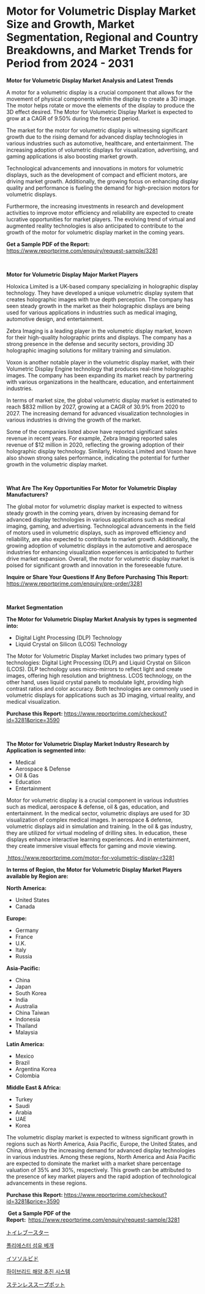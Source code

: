 <p><h1>Motor for Volumetric Display Market Size and Growth, Market Segmentation, Regional and Country Breakdowns, and Market Trends for Period from 2024 -  2031</h1></p><p><strong>Motor for Volumetric Display Market Analysis and Latest Trends</strong></p>
<p><p>A motor for a volumetric display is a crucial component that allows for the movement of physical components within the display to create a 3D image. The motor helps rotate or move the elements of the display to produce the 3D effect desired. The Motor for Volumetric Display Market is expected to grow at a CAGR of 9.50% during the forecast period.</p><p>The market for the motor for volumetric display is witnessing significant growth due to the rising demand for advanced display technologies in various industries such as automotive, healthcare, and entertainment. The increasing adoption of volumetric displays for visualization, advertising, and gaming applications is also boosting market growth.</p><p>Technological advancements and innovations in motors for volumetric displays, such as the development of compact and efficient motors, are driving market growth. Additionally, the growing focus on enhancing display quality and performance is fueling the demand for high-precision motors for volumetric displays.</p><p>Furthermore, the increasing investments in research and development activities to improve motor efficiency and reliability are expected to create lucrative opportunities for market players. The evolving trend of virtual and augmented reality technologies is also anticipated to contribute to the growth of the motor for volumetric display market in the coming years.</p></p>
<p><strong>Get a Sample PDF of the Report:&nbsp;</strong> <a href="https://www.reportprime.com/enquiry/request-sample/3281">https://www.reportprime.com/enquiry/request-sample/3281</a></p>
<p>&nbsp;</p>
<p><strong>Motor for Volumetric Display Major Market Players</strong></p>
<p><p>Holoxica Limited is a UK-based company specializing in holographic display technology. They have developed a unique volumetric display system that creates holographic images with true depth perception. The company has seen steady growth in the market as their holographic displays are being used for various applications in industries such as medical imaging, automotive design, and entertainment.</p><p>Zebra Imaging is a leading player in the volumetric display market, known for their high-quality holographic prints and displays. The company has a strong presence in the defense and security sectors, providing 3D holographic imaging solutions for military training and simulation.</p><p>Voxon is another notable player in the volumetric display market, with their Volumetric Display Engine technology that produces real-time holographic images. The company has been expanding its market reach by partnering with various organizations in the healthcare, education, and entertainment industries.</p><p>In terms of market size, the global volumetric display market is estimated to reach $832 million by 2027, growing at a CAGR of 30.9% from 2020 to 2027. The increasing demand for advanced visualization technologies in various industries is driving the growth of the market.</p><p>Some of the companies listed above have reported significant sales revenue in recent years. For example, Zebra Imaging reported sales revenue of $12 million in 2020, reflecting the growing adoption of their holographic display technology. Similarly, Holoxica Limited and Voxon have also shown strong sales performance, indicating the potential for further growth in the volumetric display market.</p></p>
<p>&nbsp;</p>
<p><strong>What Are The Key Opportunities For Motor for Volumetric Display Manufacturers?</strong></p>
<p><p>The global motor for volumetric display market is expected to witness steady growth in the coming years, driven by increasing demand for advanced display technologies in various applications such as medical imaging, gaming, and advertising. Technological advancements in the field of motors used in volumetric displays, such as improved efficiency and reliability, are also expected to contribute to market growth. Additionally, the growing adoption of volumetric displays in the automotive and aerospace industries for enhancing visualization experiences is anticipated to further drive market expansion. Overall, the motor for volumetric display market is poised for significant growth and innovation in the foreseeable future.</p></p>
<p><strong>Inquire or Share Your Questions If Any Before Purchasing This Report:</strong> <a href="https://www.reportprime.com/enquiry/pre-order/3281">https://www.reportprime.com/enquiry/pre-order/3281</a></p>
<p>&nbsp;</p>
<p><strong>Market Segmentation</strong></p>
<p><strong>The Motor for Volumetric Display Market Analysis by types is segmented into:</strong></p>
<p><ul><li>Digital Light Processing (DLP) Technology</li><li>Liquid Crystal on Silicon (LCOS) Technology</li></ul></p>
<p><p>The Motor for Volumetric Display Market includes two primary types of technologies: Digital Light Processing (DLP) and Liquid Crystal on Silicon (LCOS). DLP technology uses micro-mirrors to reflect light and create images, offering high resolution and brightness. LCOS technology, on the other hand, uses liquid crystal panels to modulate light, providing high contrast ratios and color accuracy. Both technologies are commonly used in volumetric displays for applications such as 3D imaging, virtual reality, and medical visualization.</p></p>
<p><strong>Purchase this Report:&nbsp;</strong><a href="https://www.reportprime.com/checkout?id=3281&price=3590">https://www.reportprime.com/checkout?id=3281&price=3590</a></p>
<p>&nbsp;</p>
<p><strong>The Motor for Volumetric Display Market Industry Research by Application is segmented into:</strong></p>
<p><ul><li>Medical</li><li>Aerospace & Defense</li><li>Oil & Gas</li><li>Education</li><li>Entertainment</li></ul></p>
<p><p>Motor for volumetric display is a crucial component in various industries such as medical, aerospace & defense, oil & gas, education, and entertainment. In the medical sector, volumetric displays are used for 3D visualization of complex medical images. In aerospace & defense, volumetric displays aid in simulation and training. In the oil & gas industry, they are utilized for virtual modeling of drilling sites. In education, these displays enhance interactive learning experiences. And in entertainment, they create immersive visual effects for gaming and movie viewing.</p></p>
<p><a href="https://www.reportprime.com/motor-for-volumetric-display-r3281">&nbsp;https://www.reportprime.com/motor-for-volumetric-display-r3281</a></p>
<p><strong>In terms of Region, the Motor for Volumetric Display Market Players available by Region are:</strong></p>
<p>
    <p> <strong> North America: </strong>
        <ul>
            <li>United States</li>
            <li>Canada</li>
        </ul>
        </p> 
    <p> <strong> Europe: </strong>
        <ul>
            <li>Germany</li>
            <li>France</li>
            <li>U.K.</li>
            <li>Italy</li>
            <li>Russia</li>
        </ul>
        </p> 
    <p> <strong> Asia-Pacific: </strong>
        <ul>
            <li>China</li>
            <li>Japan</li>
            <li>South Korea</li>
            <li>India</li>
            <li>Australia</li>
            <li>China Taiwan</li>
            <li>Indonesia</li>
            <li>Thailand</li>
            <li>Malaysia</li>
        </ul>
        </p> 
    <p> <strong> Latin America: </strong>
        <ul>
            <li>Mexico</li>
            <li>Brazil</li>
            <li>Argentina Korea</li>
            <li>Colombia</li>
        </ul>
        </p> 
    <p> <strong> Middle East & Africa: </strong>
        <ul>
            <li>Turkey</li>
            <li>Saudi</li>
            <li>Arabia</li>
            <li>UAE</li>
            <li>Korea</li>
        </ul>
    </p>
    </p>
<p><p>The volumetric display market is expected to witness significant growth in regions such as North America, Asia Pacific, Europe, the United States, and China, driven by the increasing demand for advanced display technologies in various industries. Among these regions, North America and Asia Pacific are expected to dominate the market with a market share percentage valuation of 35% and 30%, respectively. This growth can be attributed to the presence of key market players and the rapid adoption of technological advancements in these regions.</p></p>
<p><strong>Purchase this Report: </strong><a href="https://www.reportprime.com/checkout?id=3281&price=3590">https://www.reportprime.com/checkout?id=3281&price=3590</a></p>
<p>&nbsp;<strong>Get a Sample PDF of the Report:&nbsp;&nbsp;</strong><a href="https://www.reportprime.com/enquiry/request-sample/3281">https://www.reportprime.com/enquiry/request-sample/3281</a></p>
<p><strong></strong></p>
<p><p><a href="https://github.com/one-cool-chick/Market-Research-Report-List-1/blob/main/396005072891.md">トイレブースター</a></p><p><a href="https://github.com/PhilToryphy7876567/Market-Research-Report-List-1/blob/main/939176169695.md">폴리에스터 섬유 베개</a></p><p><a href="https://medium.com/@laceyzemlak1/%E3%82%A4%E3%82%BD%E3%82%BD%E3%83%AB%E3%83%93%E3%83%89%E5%B8%82%E5%A0%B4-%E7%A8%AE%E9%A1%9E-%E7%94%A8%E9%80%94-%E5%9C%B0%E7%90%86%E3%81%AB%E3%82%88%E3%82%8B%E5%8C%85%E6%8B%AC%E7%9A%84%E8%A9%95%E4%BE%A1-d7cd96ceb727">イソソルビド</a></p><p><a href="https://github.com/solomonbode85/Market-Research-Report-List-1/blob/main/938173169696.md">하이브리드 해양 추진 시스템</a></p><p><a href="https://medium.com/@chrispcreem58/%E3%82%B9%E3%83%86%E3%83%B3%E3%83%AC%E3%82%B9%E8%A3%BD%E3%82%B9%E3%83%BC%E3%83%97%E9%8D%8B%E3%81%AE%E5%B8%82%E5%A0%B4%E3%82%B7%E3%82%A7%E3%82%A2%E3%81%AE%E9%80%B2%E5%8C%96%E3%81%A82024%E5%B9%B4%E3%81%8B%E3%82%892031%E5%B9%B4%E3%81%AE%E5%B8%82%E5%A0%B4%E6%88%90%E9%95%B7%E3%83%88%E3%83%AC%E3%83%B3%E3%83%89-cb2c2a2c7657">ステンレススープポット</a></p></p>